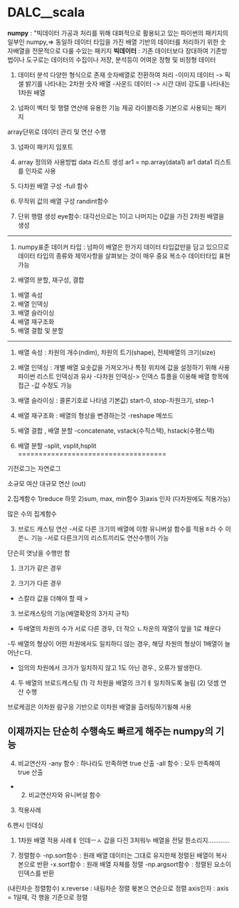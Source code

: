 # DALC__scala


__numpy__ : "빅데이터 가공과 처리를 위해 대펴적으로 활용되고 있는
            파이썬의 패키지의 일부인 numpy,=> 동일하 데이터 타입을 가진 배열 기반의 데이터를 처리하기 위한 
            숫자배열을 전문적으로 다룰 수있는 패키지 
__빅데이터__ : 기존 데이터보다 장대하여 기존방법이나 도구로는 데이터의 수집이나 저장, 분석등이 어여운 정형 및 비정형 데이터


1) 데이터 분석
다양한 형식으로 존재
숫자배열로 전환하여 처리
-이미지 데이터 -> 픽셀 밝기를 나타내는 2차원 숫자 배열
-사운드 데이터 -> 시간 대비 강도를 나타내는 1차원 배열

2) 넘파이
벡터 밎 행렬 연산에 유용한 기능 제공
라이블리중 기본으로 사용되는 패키지

array단위로 데이터 관리 및 연산 수행


3) 넘파이 패키지 임포트

4) array 정의와 사용방법
data 리스트 생성
ar1 = np.array(data1)
ar1
data1 리스트를 인자로 사용

5) 다차원 배열 구성
-full 함수

6) 무작위 값의 배열 구성
randint함수

6) 단위 행렬 생성
eye함수: 대각선으로는 1이고 나머지는 0값을 가진 2차원 배열을 생성


----------------------------------------------------------------

1. numpy표준 데이커 타입
: 넘파이 배열은 한가지 데이터 타입값만을 담고 있으므로 데이터 타입의 종류와 제약사항을 살펴보는 것이 매우 중요
복소수 데이터타입 표현가능

2. 배열의 분할, 재구성, 결합
 1) 배열 속성
 2) 배열 인덱싱
 3) 배열 슬라이싱
 4) 배열 재구조화
 5) 배열 결합 및 분할


-------
1) 배열 속성
: 차원의 개수(ndim), 차원의 트기(shape), 전체배열의 크기(size)

2) 배열 인덱싱
: 개별 배열 요솟값을 가져오거나 특정 위치에 값을 설정하기 위해 사용
파이썬 리스트 인덱싱과 유사
-다차원 인덱싱-> 인덱스 튜플을 이용해 배열 항목에 접근
-값 수정도 가능

3) 배열 슬라이싱
: 콜론기호로 나타냄
기본값) start-0, stop-차원크기, step-1

4) 배열 재구조화
: 배열의 형상을 변경하는것
-reshape 메쏘드

5) 배열 결합 , 배열 분할
-concatenate, vstack(수직스택), hstack(수평스택)

6) 배열 분할
-split, vsplit,hsplit
====================================


기전로그는 자연로그

소규모 여산
대규모 연산 (out)


2.집계함수
1)reduce 하뭇
2)sum, max, min함수
3)axis 인자  (다차원에도 적용가능)

많은 수의 집계함수


3. 브로드 캐스팅 연산
-서로 다른 크기의 배열에 이항 유니버설 함수를 적용ㅎ라 수 이쓴ㄴ 기능
-서로 다른크기의 리스트끼리도 연산수행이 가능


단슨히 엿낭을 수행만 함

1) 크기가 같은 경우

2) 크기가 다른 경우
- 스칼라 값을 더해야 할 때 > 

3) 브로캐스팅의 기능(배열확장의 3가지 규칙)
- 두배열의 차원의 수가 서로 다른 경우, 더 작으 ㄴ차운의 재열이 앞을 1로 채운다

-두 배열의 형상이 어떤 차원에서도 일치하디 않는 경우, 해당 차원의 형상이 1배열이 늘어난ㄷ다.

- 임의의 차원에서 크가가 일치하지 않고 1도 아닌 경우., 오류가 발생한다.

4) 두 배열의 브로드캐스팅
(1) 각 차원을 배열의 크기ㅔ 일치하도록 늘림
(2) 덧셈 연산 수행

브로케긤은 이차원 람구응 기반으로
이차원 배열을 츨러팅하기윌해 사용 

이제까지는 단순히 수행속도 빠르게 해주는 numpy의 기능
-------------------------------------------------------------

4. 비교연산자
-any 함수 : 하나라도 만족하면 true 산출
-all 함수 : 모두 만족해여 true 산출
-
  2) 비교연산자와 유니버설 함수

3) 적용사례

6.팬시 인데싱

1) 1차원 배열 적용 사례ㅖ
인데ㅡㅅ 갑을 다진 3처워누 배열을 전달
뭔소리지............

7. 정렬함수
-np.sort함수 : 원래 배열 데이터는 그대로 유지한채 정렬된 배열이 복사본으로 반환
-x.sort함수 : 원래 배열 자체를 정렬
-np.argsort함수 : 정렬된 요소이 인덱스를 반환

(내린차순 정렬함수)
x.reverse : 내림차순 정렬 볷본으 연순으로 정렬
axis인자 : axis  = 1일때, 각 행을 기준으로 정렬

